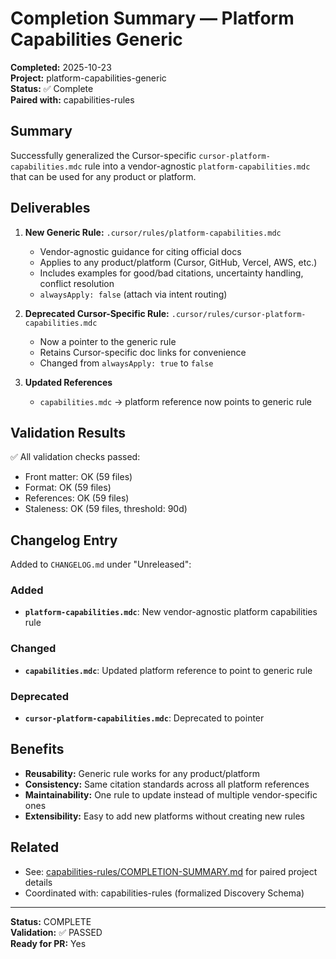 # Completion Summary — Platform Capabilities Generic

**Completed:** 2025-10-23  
**Project:** platform-capabilities-generic  
**Status:** ✅ Complete  
**Paired with:** capabilities-rules

## Summary

Successfully generalized the Cursor-specific `cursor-platform-capabilities.mdc` rule into a vendor-agnostic `platform-capabilities.mdc` that can be used for any product or platform.

## Deliverables

1. **New Generic Rule:** `.cursor/rules/platform-capabilities.mdc`

   - Vendor-agnostic guidance for citing official docs
   - Applies to any product/platform (Cursor, GitHub, Vercel, AWS, etc.)
   - Includes examples for good/bad citations, uncertainty handling, conflict resolution
   - `alwaysApply: false` (attach via intent routing)

2. **Deprecated Cursor-Specific Rule:** `.cursor/rules/cursor-platform-capabilities.mdc`

   - Now a pointer to the generic rule
   - Retains Cursor-specific doc links for convenience
   - Changed from `alwaysApply: true` to `false`

3. **Updated References**
   - `capabilities.mdc` → platform reference now points to generic rule

## Validation Results

✅ All validation checks passed:

- Front matter: OK (59 files)
- Format: OK (59 files)
- References: OK (59 files)
- Staleness: OK (59 files, threshold: 90d)

## Changelog Entry

Added to `CHANGELOG.md` under "Unreleased":

### Added

- **`platform-capabilities.mdc`**: New vendor-agnostic platform capabilities rule

### Changed

- **`capabilities.mdc`**: Updated platform reference to point to generic rule

### Deprecated

- **`cursor-platform-capabilities.mdc`**: Deprecated to pointer

## Benefits

- **Reusability:** Generic rule works for any product/platform
- **Consistency:** Same citation standards across all platform references
- **Maintainability:** One rule to update instead of multiple vendor-specific ones
- **Extensibility:** Easy to add new platforms without creating new rules

## Related

- See: [capabilities-rules/COMPLETION-SUMMARY.md](../capabilities-rules/COMPLETION-SUMMARY.md) for paired project details
- Coordinated with: capabilities-rules (formalized Discovery Schema)

---

**Status:** COMPLETE  
**Validation:** ✅ PASSED  
**Ready for PR:** Yes
